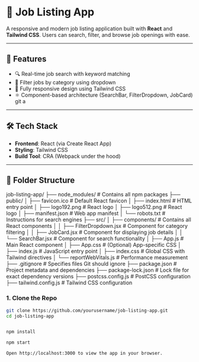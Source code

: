 # 💼 Job Listing App

A responsive and modern job listing application built with **React** and **Tailwind CSS**. Users can search, filter, and browse job openings with ease.

---

## 🚀 Features

- 🔍 Real-time job search with keyword matching
- 🎯 Filter jobs by category using dropdown
- 📱 Fully responsive design using Tailwind CSS
- ⚛️ Component-based architecture (SearchBar, FilterDropdown, JobCard)
  git a

---

## 🛠️ Tech Stack

- **Frontend**: React (via Create React App)
- **Styling**: Tailwind CSS
- **Build Tool**: CRA (Webpack under the hood)

---

## 📁 Folder Structure

job-listing-app/
├── node_modules/                 # Contains all npm packages
├── public/
│   ├── favicon.ico               # Default React favicon
│   ├── index.html                # HTML entry point
│   ├── logo192.png               # React logo
│   ├── logo512.png               # React logo
│   ├── manifest.json             # Web app manifest
│   └── robots.txt                # Instructions for search engines
├── src/
│   ├── components/               # Contains all React components
│   │   ├── FilterDropdown.jsx    # Component for category filtering
│   │   ├── JobCard.jsx           # Component for displaying job details
│   │   └── SearchBar.jsx         # Component for search functionality
│   ├── App.js                    # Main React component
│   ├── App.css                   # (Optional) App-specific CSS
│   ├── index.js                  # JavaScript entry point
│   ├── index.css                 # Global CSS with Tailwind directives
│   └── reportWebVitals.js        # Performance measurement
├── .gitignore                    # Specifies files Git should ignore
├── package.json                  # Project metadata and dependencies
├── package-lock.json             # Lock file for exact dependency versions
├── postcss.config.js             # PostCSS configuration
├── tailwind.config.js            # Tailwind CSS configuration

### 1. Clone the Repo

```bash
git clone https://github.com/yourusername/job-listing-app.git
cd job-listing-app


npm install

npm start

Open http://localhost:3000 to view the app in your browser.
```
